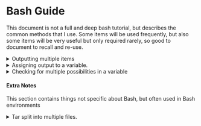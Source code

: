 # Bash Guide

This document is not a full and deep bash tutorial, but describes the common methods that I use.
Some items will be used frequently, but also some items will be very useful but only required rarely, so good to document to recall and re-use.


<details>
<summary>Outputting multiple items</summary>

----
Often might need to handle something with multiple number... like
```
item1 item2 item3
```

To do that... can do something like `echo "item{1..3}"`
----
</details>
<details>
<summary>Assigning output to a variable.</summary>

----
The power of linux/bash scripting is being able to integrate command-line tools into it easily and simply.

If you want to run a command, and put the output in a variable, which can then be manipulated and used:
```
FILES=`ls`
echo $FILES
```

In the above example, it runs the 'ls' command and the output is put in $FILES.   Which you can then use a for loop to go through and process.  Note that the ls command is in back-ticks.

An alternative way of doing it is using $() instead, which does essentially the same thing.
```
FILES=$(ls)
echo $FILES
```
----
</details>


<details>
<summary>Checking for multiple possibilities in a variable</summary>

----
```
# This basically uses a Regex comparison
if [[ "$1" =~ ^(development|test|uat|production)$ ]]; then
  echo "Matched!"
else
  echo "Nothing Matched"
fi
```
----
</details>

#### Extra Notes

This section contains things not specific about Bash, but often used in Bash environments

<details>
<summary>Tar split into multiple files.</summary>

----
Often used when the tar-zip file will be larger than the storage available, and needs to be split into multiples.

To archive/compress
```
tar cvzf - dir/ | split --bytes=49m - backup.tar.gz.
```

To extract them
```
cat backup.tar.gz.* | tar xzvf -
```

----
</details>
